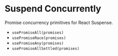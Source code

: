 # Suspend Concurrently

Promise concurrency primitives for React Suspense.

- `usePromiseAll(promises)`
- `usePromiseRace(promises)`
- `usePromiseAny(promises)`
- `usePromiseAllSettled(promises)`
